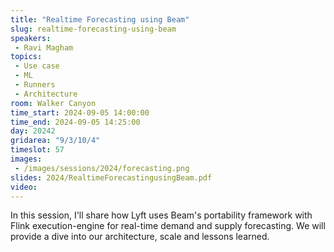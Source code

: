 ```yaml
---
title: "Realtime Forecasting using Beam"
slug: realtime-forecasting-using-beam
speakers:
 - Ravi Magham
topics:
 - Use case
 - ML
 - Runners
 - Architecture
room: Walker Canyon
time_start: 2024-09-05 14:00:00
time_end: 2024-09-05 14:25:00
day: 20242
gridarea: "9/3/10/4"
timeslot: 57
images:
 - /images/sessions/2024/forecasting.png
slides: 2024/RealtimeForecastingusingBeam.pdf
video: 
---
```


In this session, I'll share how Lyft uses Beam's portability framework with Flink execution-engine for real-time demand and supply forecasting. We will provide a dive into our architecture, scale and lessons learned.

